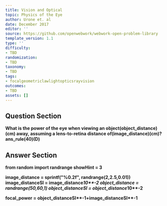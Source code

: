 ```yaml
---
title: Vision and Optical
topic: Physics of the Eye
author: Urone et. al
date: December 2017
editor: ''
source: https://github.com/openwebwork/webwork-open-problem-library
template_version: 1.1
type: ''
difficulty:
- TBD
randomization:
- TBD
taxonomy:
- TBD
tags:
- focalgeometriclawlightopticsrayvision
outcomes:
- TBD
assets: []
---
```


## Question Section 

<b>
What is the power of the eye when viewing an object(object_distance)(cm) away, assuming a lens-to-retina distance of(image_distance)(cm)?
ans_rule(40)(D)



## Answer Section

from random import randrange
showHint = 3

image_distance = sprintf("%0.2f", randrange(2,2.5,0.01))
image_distanceSI = image_distance*10**-2
object_distance = randrange(50,60,1)
object_distanceSI = object_distance*10**-2

focal_power = object_distanceSI**-1+image_distanceSI**-1